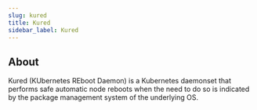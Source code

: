 ```yaml
---
slug: kured
title: Kured
sidebar_label: Kured
---
```


## About

Kured (KUbernetes REboot Daemon) is a Kubernetes daemonset that performs safe automatic node reboots when the need to do so is indicated by the package management system of the underlying OS.